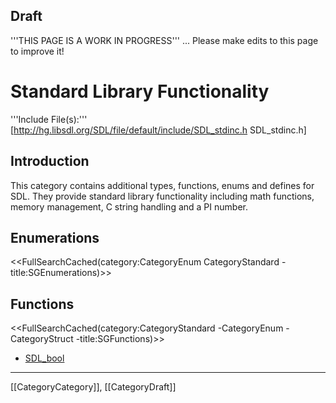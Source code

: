 <!-- # page was renamed from CategoryAdditionalOther -->

## Draft

'''THIS PAGE IS A WORK IN PROGRESS''' ... Please make edits to this page to improve it!


# Standard Library Functionality

'''Include File(s):'''  [http://hg.libsdl.org/SDL/file/default/include/SDL_stdinc.h SDL_stdinc.h]


## Introduction
This category contains additional types, functions, enums and defines for SDL. They provide standard library functionality including math functions, memory management, C string handling and a PI number.

## Enumerations
<<FullSearchCached(category:CategoryEnum CategoryStandard -title:SGEnumerations)>>

<!-- #== Structures == -->
<!-- #<<FullSearchCached(category:CategoryStruct CategoryStandard -title:SGStructures)>> -->

## Functions
<<FullSearchCached(category:CategoryStandard -CategoryEnum -CategoryStruct -title:SGFunctions)>>

<!-- BEGIN CATEGORY LIST -->
- [SDL_bool](SDL_bool)
<!-- END CATEGORY LIST -->
----
[[CategoryCategory]], [[CategoryDraft]]
